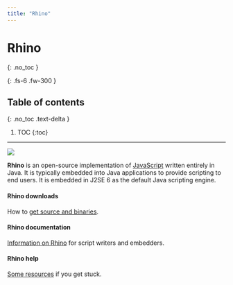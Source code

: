 ```yaml
---
title: "Rhino"
---
```

# Rhino
{: .no_toc }

{: .fs-6 .fw-300 }

## Table of contents
{: .no_toc .text-delta }

1. TOC
{:toc}

---
![](/@api/deki/files/832/=rhino.jpg)

**Rhino** is an open-source implementation of [JavaScript](https://developer.mozilla.org/en-us/docs/web/javascript) written entirely in Java. It is typically embedded into Java applications to provide scripting to end users. It is embedded in J2SE 6 as the default Java scripting engine.

#### Rhino downloads

How to [get source and binaries](docs/download_rhino).

#### Rhino documentation

[Information on Rhino](docs/documentation) for script writers and embedders.

#### Rhino help

[Some resources](docs/community) if you get stuck.
